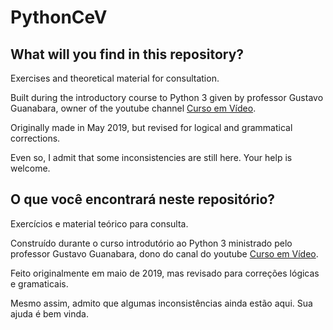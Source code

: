 # PythonCeV

## What will you find in this repository?
 
Exercises and theoretical material for consultation.

Built during the introductory course to Python 3 given by professor Gustavo Guanabara, owner of the youtube channel [Curso em Vídeo](https://www.youtube.com/watch?v=nIHq1MtJaKs&list=PLHz_AreHm4dm6wYOIW20Nyg12TAjmMGT-).

Originally made in May 2019, but revised for logical and grammatical corrections.

Even so, I admit that some inconsistencies are still here. Your help is welcome.

## O que você encontrará neste repositório?

Exercícios e material teórico para consulta.

Construído durante o curso introdutório ao Python 3 ministrado pelo professor Gustavo Guanabara, dono do canal do youtube [Curso em Vídeo](https://www.youtube.com/watch?v=nIHq1MtJaKs&list=PLHz_AreHm4dm6wYOIW20Nyg12TAjmMGT-).

Feito originalmente em maio de 2019, mas revisado para correções lógicas e gramaticais.

Mesmo assim, admito que algumas inconsistências ainda estão aqui. Sua ajuda é bem vinda.
